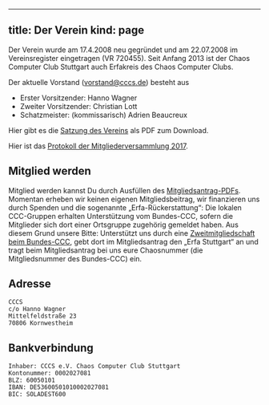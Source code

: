-----
title: Der Verein
kind: page
-----

Der Verein wurde am 17.4.2008 neu gegründet und am 22.07.2008 im
Vereinsregister eingetragen (VR 720455).
Seit Anfang 2013 ist der Chaos Computer Club Stuttgart auch Erfakreis
des Chaos Computer Clubs.

Der aktuelle Vorstand (vorstand@cccs.de) besteht aus

* Erster Vorsitzender: Hanno Wagner
* Zweiter Vorsitzender: Christian Lott
* Schatzmeister: (kommissarisch) Adrien Beaucreux

Hier gibt es die [Satzung des Vereins](CCCS-Satzung-20080417.pdf) als
PDF zum Download.

Hier ist das [Protokoll der Mitgliederversammlung 2017](https://www.cccs.de/verein/mv2017/).

## Mitglied werden

Mitglied werden kannst Du durch Ausfüllen des [Mitgliedsantrag-PDFs](Mitgliedsantrag.pdf).
Momentan erheben wir keinen eigenen Mitgliedsbeitrag, wir finanzieren
uns durch Spenden und die sogenannte „Erfa-Rückerstattung“: Die lokalen
CCC-Gruppen erhalten Unterstützung vom Bundes-CCC, sofern die Mitglieder
sich dort einer Ortsgruppe zugehörig gemeldet haben. Aus diesem Grund
unsere Bitte: Unterstützt uns durch eine [Zweitmitgliedschaft beim
Bundes-CCC](http://www.ccc.de/membership), gebt dort im Mitgliedsantrag
den „Erfa Stuttgart“ an und tragt beim Mitgliedsantrag bei uns eure
Chaosnummer (die Mitgliedsnummer des Bundes-CCC) ein.

## Adresse

    CCCS
    c/o Hanno Wagner
    Mittelfeldstraße 23
    70806 Kornwestheim

## Bankverbindung

    Inhaber: CCCS e.V. Chaos Computer Club Stuttgart
    Kontonummer: 0002027081
    BLZ: 60050101
    IBAN: DE53600501010002027081
    BIC: SOLADEST600

